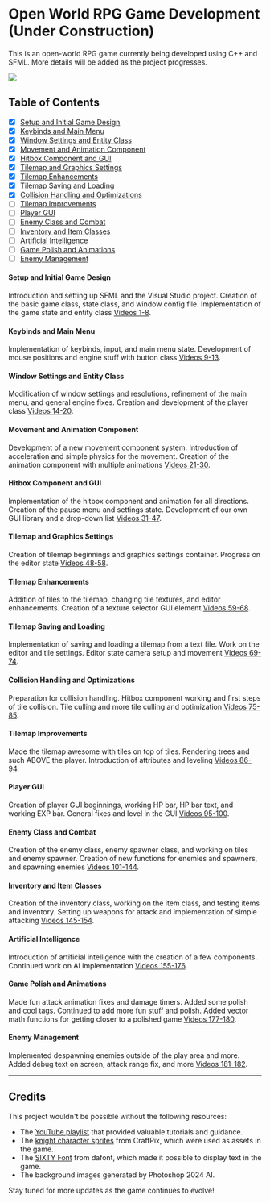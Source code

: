 # Open World RPG Game Development (Under Construction)

This is an open-world RPG game currently being developed using C++ and SFML. More details will be added as the project progresses.

![](https://github.com/LuEklund/SFML-GameRPG/blob/master/SFML-RPG.gif)
## Table of Contents
- [x] [Setup and Initial Game Design](#setup-and-initial-game-design)
- [x] [Keybinds and Main Menu](#keybinds-and-main-menu)
- [x] [Window Settings and Entity Class](#window-settings-and-entity-class)
- [x] [Movement and Animation Component](#movement-and-animation-component)
- [x] [Hitbox Component and GUI](#hitbox-component-and-gui)
- [X] [Tilemap and Graphics Settings](#tilemap-and-graphics-settings)
- [X] [Tilemap Enhancements](#tilemap-enhancements)
- [X] [Tilemap Saving and Loading](#tilemap-saving-and-loading)
- [X] [Collision Handling and Optimizations](#collision-handling-and-optimizations)
- [ ] [Tilemap Improvements](#tilemap-improvements)
- [ ] [Player GUI](#player-gui)
- [ ] [Enemy Class and Combat](#enemy-class-and-combat)
- [ ] [Inventory and Item Classes](#inventory-and-item-classes)
- [ ] [Artificial Intelligence](#artificial-intelligence)
- [ ] [Game Polish and Animations](#game-polish-and-animations)
- [ ] [Enemy Management](#enemy-management)

#### Setup and Initial Game Design
Introduction and setting up SFML and the Visual Studio project. Creation of the basic game class, state class, and window config file. Implementation of the game state and entity class [Videos 1-8](https://www.youtube.com/watch?v=IdKZpv6xqdw&list=PL6xSOsbVA1ebkU66okpi-KViAO8_9DJKg&index=1).

#### Keybinds and Main Menu
Implementation of keybinds, input, and main menu state. Development of mouse positions and engine stuff with button class [Videos 9-13](https://www.youtube.com/watch?v=dzj3iPw36as&list=PL6xSOsbVA1ebkU66okpi-KViAO8_9DJKg&index=9).

#### Window Settings and Entity Class
Modification of window settings and resolutions, refinement of the main menu, and general engine fixes. Creation and development of the player class [Videos 14-20](https://www.youtube.com/watch?v=VFJd2sRZu5k&list=PL6xSOsbVA1ebkU66okpi-KViAO8_9DJKg&index=14).

#### Movement and Animation Component
Development of a new movement component system. Introduction of acceleration and simple physics for the movement. Creation of the animation component with multiple animations [Videos 21-30](https://www.youtube.com/watch?v=jzDF4GHdpgI&list=PL6xSOsbVA1ebkU66okpi-KViAO8_9DJKg&index=21).

#### Hitbox Component and GUI
Implementation of the hitbox component and animation for all directions. Creation of the pause menu and settings state. Development of our own GUI library and a drop-down list [Videos 31-47](https://www.youtube.com/watch?v=kYzs-jPuMhk&list=PL6xSOsbVA1ebkU66okpi-KViAO8_9DJKg&index=31).

#### Tilemap and Graphics Settings
Creation of tilemap beginnings and graphics settings container. Progress on the editor state [Videos 48-58](https://www.youtube.com/watch?v=wjIqS9eW0c4&list=PL6xSOsbVA1ebkU66okpi-KViAO8_9DJKg&index=48).

#### Tilemap Enhancements
Addition of tiles to the tilemap, changing tile textures, and editor enhancements. Creation of a texture selector GUI element [Videos 59-68](https://www.youtube.com/watch?v=kwd_AVCkvXE&list=PL6xSOsbVA1ebkU66okpi-KViAO8_9DJKg&index=59).

#### Tilemap Saving and Loading
Implementation of saving and loading a tilemap from a text file. Work on the editor and tile settings. Editor state camera setup and movement [Videos 69-74](https://www.youtube.com/watch?v=fvZftioj6lY&list=PL6xSOsbVA1ebkU66okpi-KViAO8_9DJKg&index=69).

#### Collision Handling and Optimizations
Preparation for collision handling. Hitbox component working and first steps of tile collision. Tile culling and more tile culling and optimization [Videos 75-85](https://www.youtube.com/watch?v=kaancMZU3V4&list=PL6xSOsbVA1ebkU66okpi-KViAO8_9DJKg&index=75).

#### Tilemap Improvements
Made the tilemap awesome with tiles on top of tiles. Rendering trees and such ABOVE the player. Introduction of attributes and leveling [Videos 86-94](https://www.youtube.com/watch?v=b8c1xgo5RoQ&list=PL6xSOsbVA1ebkU66okpi-KViAO8_9DJKg&index=86).

#### Player GUI
Creation of player GUI beginnings, working HP bar, HP bar text, and working EXP bar. General fixes and level in the GUI [Videos 95-100](https://www.youtube.com/watch?v=Mclc9LqzcIM&list=PL6xSOsbVA1ebkU66okpi-KViAO8_9DJKg&index=95).

#### Enemy Class and Combat
Creation of the enemy class, enemy spawner class, and working on tiles and enemy spawner. Creation of new functions for enemies and spawners, and spawning enemies [Videos 101-144](https://www.youtube.com/watch?v=DLIFibLuXmI&list=PL6xSOsbVA1ebkU66okpi-KViAO8_9DJKg&index=101).

#### Inventory and Item Classes
Creation of the inventory class, working on the item class, and testing items and inventory. Setting up weapons for attack and implementation of simple attacking [Videos 145-154](https://www.youtube.com/watch?v=G970OaamTSs&list=PL6xSOsbVA1ebkU66okpi-KViAO8_9DJKg&index=145).

#### Artificial Intelligence
Introduction of artificial intelligence with the creation of a few components. Continued work on AI implementation [Videos 155-176](https://www.youtube.com/watch?v=WGGhr4ZcNAc&list=PL6xSOsbVA1ebkU66okpi-KViAO8_9DJKg&index=155).

#### Game Polish and Animations
Made fun attack animation fixes and damage timers. Added some polish and cool tags. Continued to add more fun stuff and polish. Added vector math functions for getting closer to a polished game [Videos 177-180](https://www.youtube.com/watch?v=gBLt60VmTnw&list=PL6xSOsbVA1ebkU66okpi-KViAO8_9DJKg&index=177).

#### Enemy Management
Implemented despawning enemies outside of the play area and more. Added debug text on screen, attack range fix, and more [Videos 181-182](https://www.youtube.com/watch?v=1vfhlozfCRk&list=PL6xSOsbVA1ebkU66okpi-KViAO8_9DJKg&index=181).


---


## Credits

This project wouldn't be possible without the following resources:

- The [YouTube playlist](https://www.youtube.com/watch?v=IdKZpv6xqdw&list=PL6xSOsbVA1ebkU66okpi-KViAO8_9DJKg&index=1) that provided valuable tutorials and guidance.
- The [knight character sprites](https://craftpix.net/freebies/free-knight-character-sprites-pixel-art/?num=1&count=49&sq=knigth&pos=3) from CraftPix, which were used as assets in the game.
- The [SIXTY Font]( https://www.dafont.com/sixty.font?fpp=200&l[]=10&l[]=1&text=Game) from dafont, which made it possible to display text in the game.
- The background images generated by Photoshop 2024 AI.

Stay tuned for more updates as the game continues to evolve!
